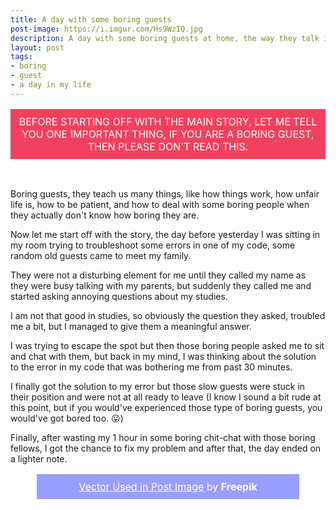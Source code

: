 ```yaml
---
title: A day with some boring guests
post-image: https://i.imgur.com/Hs9WzIQ.jpg
description: A day with some boring guests at home, the way they talk is just too much annoying!
layout: post
tags:
- boring
- guest
- a day in my life
---
```


<center><p style="font-size:1rem;padding: 0.25vmax;max-width:82.5vmax;background-color:#f2415e;text-transform: uppercase; color:#ffffff;">Before starting off with the main story, let me tell you one important thing, if you are a boring guest, then please don't read this.</p></center>

<br>

Boring guests, they teach us many things, like how things work, how unfair life is, how to be patient, and how to deal with some boring people when they actually don't know how boring they are.

Now let me start off with the story, the day before yesterday I was sitting in my room trying to troubleshoot some errors in one of my code, some random old guests came to meet my family.

They were not a disturbing element for me until they called my name as they were busy talking with my parents, but suddenly they called me and started asking annoying questions about my studies.

I am not that good in studies, so obviously the question they asked, troubled me a bit, but I managed to give them a meaningful answer.

I was trying to escape the spot but then those boring people asked me to sit and chat with them, but back in my mind, I was thinking about the solution to the error in my code that was bothering me from past 30 minutes.

I finally got the solution to my error but those slow guests were stuck in their position and were not at all ready to leave (I know I sound a bit rude at this point, but if you would've experienced those type of boring guests, you would've got bored too. 😛)

Finally, after wasting my 1 hour in some boring chit-chat with those boring fellows, I got the chance to fix my problem and after that, the day ended on a lighter note.

<center><p style="max-width:25rem;text-align:center;background-color:#999fff;color:#ffffff;padding:0.25vmax;font-size:1rem;"><a style="color:#ffffff;"  href='https://www.freepik.com/free-vector/bored-student_787766.htm'>Vector Used in Post Image</a> by <b>Freepik</b></p></center>
